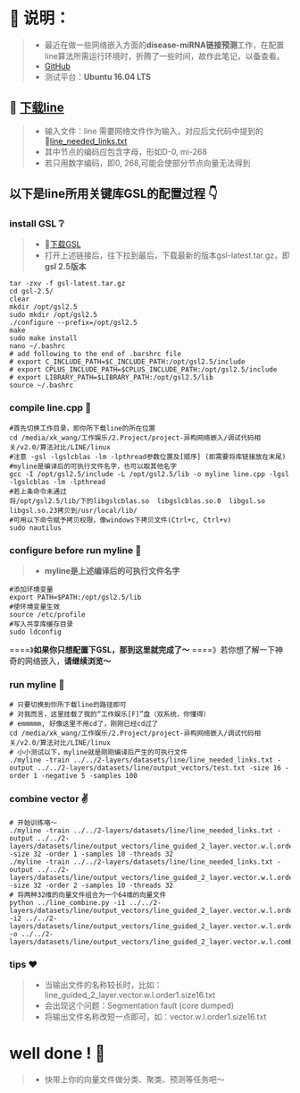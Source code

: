 # :book: 说明：
> - 最近在做一些网络嵌入方面的**disease-miRNA链接预测**工作，在配置line算法所需运行环境时，折腾了一些时间，故作此笔记，以备查看。
> - [GitHub](https://github.com/pick-up-a-drop-of-water/Network_Embedding/blob/master/issue/10.%E7%AE%97%E6%B3%95%E5%AF%B9%E6%AF%94%E9%97%AE%E9%A2%98.md)
>  - 测试平台：**Ubuntu 16.04 LTS**
>  
## :link: [下载line](https://github.com/tangjianpku/LINE)
> - 输入文件：line 需要网络文件作为输入，对应后文代码中提到的:link:[line_needed_links.txt](https://github.com/pick-up-a-drop-of-water/Network_Embedding/blob/master/issue/data/line_needed_links.txt) 
> - 其中节点的编码应包含字母，形如D-0, mi-268
> - 若只用数字编码，即0, 268,可能会使部分节点向量无法得到
> 
## 以下是line所用关键库GSL的配置过程 :point_down:
### install GSL :grey_question: 
> - :link:[下载GSL](http://mirrors.ustc.edu.cn/gnu/gsl/)
> - 打开上述链接后，往下拉到最后，下载最新的版本gsl-latest.tar.gz，即**gsl 2.5版本**
> 
```shell
tar -zxv -f gsl-latest.tar.gz 
cd gsl-2.5/
clear
mkdir /opt/gsl2.5
sudo mkdir /opt/gsl2.5
./configure --prefix=/opt/gsl2.5
make
sudo make install
nano ~/.bashrc
# add following to the end of .barshrc file
# export C_INCLUDE_PATH=$C_INCLUDE_PATH:/opt/gsl2.5/include
# export CPLUS_INCLUDE_PATH=$CPLUS_INCLUDE_PATH:/opt/gsl2.5/include
# export LIBRARY_PATH=$LIBRARY_PATH:/opt/gsl2.5/lib
source ~/.bashrc
```
### compile line.cpp :pray:
```shell
#首先切换工作目录，即你所下载line的所在位置
cd /media/xk_wang/工作娱乐/2.Project/project-异构网络嵌入/调试代码相关/v2.0/算法对比/LINE/linux
#注意 -gsl -lgslcblas -lm -lpthread参数位置及[顺序] (即需要将库链接放在末尾)
#myline是编译后的可执行文件名字，也可以取其他名字
gcc -I /opt/gsl2.5/include -L /opt/gsl2.5/lib -o myline line.cpp -lgsl -lgslcblas -lm -lpthread
#若上条命令未通过
将/opt/gsl2.5/lib/下的libgslcblas.so  libgslcblas.so.0  libgsl.so  libgsl.so.23拷贝到/usr/local/lib/
#可用以下命令赋予拷贝权限，像windows下拷贝文件(Ctrl+c, Ctrl+v)
sudo nautilus
```
### configure before run myline :walking:
> - **myline是上述编译后的可执行文件名字**
```shell
#添加环境变量
export PATH=$PATH:/opt/gsl2.5/lib
#使环境变量生效
source /etc/profile
#写入共享库缓存目录
sudo ldconfig
```
====》**如果你只想配置下GSL，那到这里就完成了～**
====》若你想了解一下神奇的网络嵌入，**请继续浏览～**
### run myline :running:
```shell
# 只要切换到你所下载line的路径即可
# 对我而言，这里挂载了我的“工作娱乐[F]”盘（双系统，你懂得）
# emmmmm, 好像这里不用cd了，刚刚已经cd过了
cd /media/xk_wang/工作娱乐/2.Project/project-异构网络嵌入/调试代码相关/v2.0/算法对比/LINE/linux
# 小小测试以下，myline就是刚刚编译后产生的可执行文件
./myline -train ../../2-layers/datasets/line/line_needed_links.txt -output ../../2-layers/datasets/line/output_vectors/test.txt -size 16 -order 1 -negative 5 -samples 100
```
### combine vector :v:
```shell
# 开始训练咯～
./myline -train ../../2-layers/datasets/line/line_needed_links.txt -output ../../2-layers/datasets/line/output_vectors/line_guided_2_layer.vector.w.l.order1.size32.txt  -size 32 -order 1 -samples 10 -threads 32
./myline -train ../../2-layers/datasets/line/line_needed_links.txt -output ../../2-layers/datasets/line/output_vectors/line_guided_2_layer.vector.w.l.order2.size32.txt  -size 32 -order 2 -samples 10 -threads 32
# 将两种32维的向量文件组合为一个64维的向量文件
python ../line_combine.py -i1 ../../2-layers/datasets/line/output_vectors/line_guided_2_layer.vector.w.l.order1.size32.txt -i2 ../../2-layers/datasets/line/output_vectors/line_guided_2_layer.vector.w.l.order2.size32.txt -o ../../2-layers/datasets/line/output_vectors/line_guided_2_layer.vector.w.l.combined.size64.txt
```
### tips :heart:
> - 当输出文件的名称较长时，比如：line_guided_2_layer.vector.w.l.order1.size16.txt
> - 会出现这个问题：Segmentation fault (core dumped)
> - 将输出文件名称改短一点即可，如：vector.w.l.order1.size16.txt

# well done !  :tada:
> - 快带上你的向量文件做分类、聚类、预测等任务吧～
